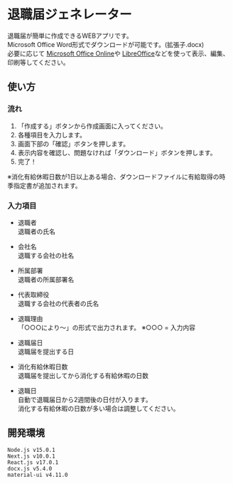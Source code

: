 # 退職届ジェネレーター

退職届が簡単に作成できるWEBアプリです。  
Microsoft Office Word形式でダウンロードが可能です。(拡張子.docx)  
必要に応じて
[Microsoft Office Online](https://www.microsoft.com/ja-jp/microsoft-365/free-office-online-for-the-web)や
[LibreOffice](https://ja.libreoffice.org/)などを使って表示、編集、印刷等してください。

## 使い方

### 流れ

1. 「作成する」ボタンから作成画面に入ってください。
1. 各種項目を入力します。
1. 画面下部の「確認」ボタンを押します。
1. 表示内容を確認し、問題なければ「ダウンロード」ボタンを押します。
1. 完了！

※消化有給休暇日数が1日以上ある場合、ダウンロードファイルに有給取得の時季指定書が追加されます。

### 入力項目

- 退職者  
  退職者の氏名

- 会社名  
  退職する会社の社名

- 所属部署  
  退職者の所属部署名

- 代表取締役  
  退職する会社の代表者の氏名

 - 退職理由  
  「○○○により～」の形式で出力されます。
   ※○○○ = 入力内容

- 退職届日  
  退職届を提出する日

- 消化有給休暇日数  
  退職届を提出してから消化する有給休暇の日数

- 退職日  
  自動で退職届日から2週間後の日付が入ります。  
  消化する有給休暇の日数が多い場合は調整してください。
  
## 開発環境

```
Node.js v15.0.1
Next.js v10.0.1
React.js v17.0.1
docx.js v5.4.0
material-ui v4.11.0
```
